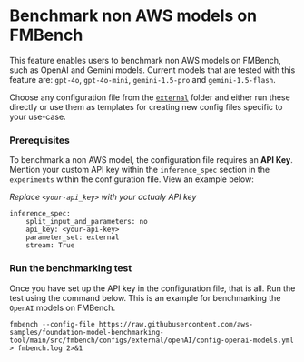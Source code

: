 # Benchmark non AWS models on FMBench

This feature enables users to benchmark non AWS models on FMBench, such as OpenAI and Gemini models. Current models that are tested with this feature are: `gpt-4o`, `gpt-4o-mini`, `gemini-1.5-pro` and `gemini-1.5-flash`.

Choose any configuration file from the [`external`](https://github.com/aws-samples/foundation-model-benchmarking-tool/tree/main/src/fmbench/configs/external) folder and either run these directly or use them as templates for creating new config files specific to your use-case.

### Prerequisites

To benchmark a non AWS model, the configuration file requires an **API Key**. Mention your custom API key within the `inference_spec` section in the `experiments` within the configuration file. View an example below:

_Replace `<your-api_key>` with your actualy API key_

```{.yml}
inference_spec:
    split_input_and_parameters: no
    api_key: <your-api-key>
    parameter_set: external
    stream: True
```

### Run the benchmarking test

Once you have set up the API key in the configuration file, that is all. Run the test using the command below. This is an example for benchmarking the `OpenAI` models on FMBench.

```{.bash}
fmbench --config-file https://raw.githubusercontent.com/aws-samples/foundation-model-benchmarking-tool/main/src/fmbench/configs/external/openAI/config-openai-models.yml > fmbench.log 2>&1
```
